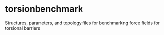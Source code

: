 # torsionbenchmark
Structures, parameters, and topology files for benchmarking force fields for torsional barriers
